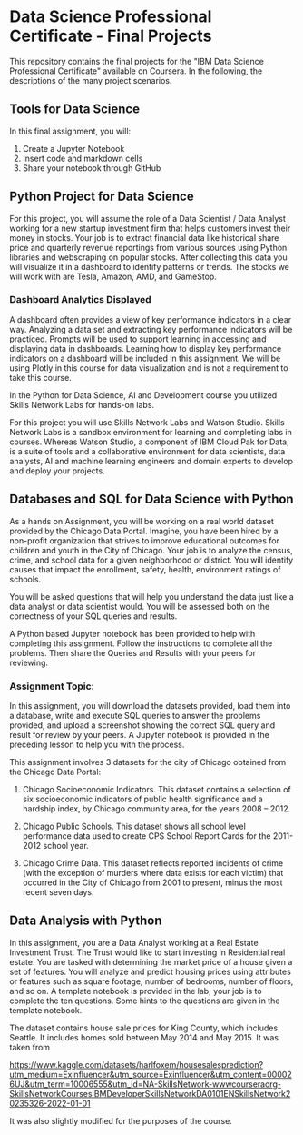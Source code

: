 # Data Science Professional Certificate - Final Projects

This repository contains the final projects for the "IBM Data Science Professional Certificate" available on Coursera. In the following, the descriptions of the many project scenarios.

## Tools for Data Science

In this final assignment, you will:

1. Create a Jupyter Notebook
2. Insert code and markdown cells
3. Share your notebook through GitHub

## Python Project for Data Science

For this project, you will assume the role of a Data Scientist / Data Analyst working for a new startup investment firm that helps customers invest their money in stocks. Your job is to extract financial data like historical share price and quarterly revenue reportings from various sources using Python libraries and webscraping on popular stocks. After collecting this data you will visualize it in a dashboard to identify patterns or trends. The stocks we will work with are Tesla, Amazon, AMD, and GameStop.

### Dashboard Analytics Displayed

A dashboard often provides a view of key performance indicators in a clear way. Analyzing a data set and extracting key performance indicators will be practiced. Prompts will be used to support learning in accessing and displaying data in dashboards. Learning how to display key performance indicators on a dashboard will be included in this assignment. We will be using Plotly in this course for data visualization and is not a requirement to take this course.

In the Python for Data Science, AI and Development course you utilized Skills Network Labs for hands-on labs.

For this project you will use Skills Network Labs and Watson Studio. Skills Network Labs is a sandbox environment for learning and completing labs in courses. Whereas Watson Studio, a component of IBM Cloud Pak for Data, is a suite of tools and a collaborative environment for data scientists, data analysts, AI and machine learning engineers and domain experts to develop and deploy your projects.

## Databases and SQL for Data Science with Python

As a hands on Assignment, you will be working on a real world dataset provided by the Chicago Data Portal. Imagine, you have been hired by a non-profit organization that strives to improve educational outcomes for children and youth in the City of Chicago. Your job is to analyze the census, crime, and school data for a given neighborhood or district. You will identify causes that impact the enrollment, safety, health, environment ratings of schools.

You will be asked questions that will help you understand the data just like a data analyst or data scientist would. You will be assessed both on the correctness of your SQL queries and results.

A Python based Jupyter notebook has been provided to help with completing this assignment. Follow the instructions to complete all the problems. Then share the Queries and Results with your peers for reviewing.

### Assignment Topic:
In this assignment, you will download the datasets provided, load them into a database, write and execute SQL queries to answer the problems provided, and upload a screenshot showing the correct SQL query and result for review by your peers. A Jupyter notebook is provided in the preceding lesson to help you with the process.

This assignment involves 3 datasets for the city of Chicago obtained from the Chicago Data Portal:

1. Chicago Socioeconomic Indicators. This dataset contains a selection of six socioeconomic indicators of public health significance and a hardship index, by Chicago community area, for the years 2008 – 2012.

2. Chicago Public Schools. This dataset shows all school level performance data used to create CPS School Report Cards for the 2011-2012 school year.

3. Chicago Crime Data. This dataset reflects reported incidents of crime (with the exception of murders where data exists for each victim) that occurred in the City of Chicago from 2001 to present, minus the most recent seven days.

## Data Analysis with Python

In this assignment, you are a Data Analyst working at a Real Estate Investment Trust. The Trust would like to start investing in Residential real estate. You are tasked with determining the market price of a house given a set of features. You will analyze and predict housing prices using attributes or features such as square footage, number of bedrooms, number of floors, and so on. A template notebook is provided in the lab; your job is to complete the ten questions. Some hints to the questions are given in the template notebook.

The dataset contains house sale prices for King County, which includes Seattle. It includes homes sold between May 2014 and May 2015. It was taken from 

https://www.kaggle.com/datasets/harlfoxem/housesalesprediction?utm_medium=Exinfluencer&utm_source=Exinfluencer&utm_content=000026UJ&utm_term=10006555&utm_id=NA-SkillsNetwork-wwwcourseraorg-SkillsNetworkCoursesIBMDeveloperSkillsNetworkDA0101ENSkillsNetwork20235326-2022-01-01

It was also slightly modified for the purposes of the course. 
